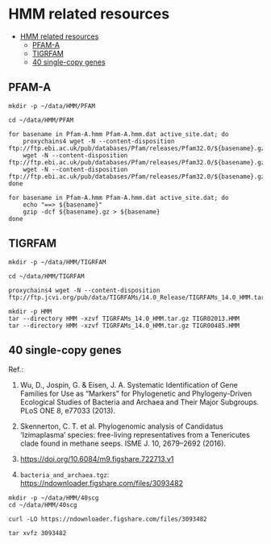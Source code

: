 # HMM related resources

- [HMM related resources](#hmm-related-resources)
    * [PFAM-A](#pfam-a)
    * [TIGRFAM](#tigrfam)
    * [40 single-copy genes](#40-single-copy-genes)

## PFAM-A

```shell script
mkdir -p ~/data/HMM/PFAM

cd ~/data/HMM/PFAM

for basename in Pfam-A.hmm Pfam-A.hmm.dat active_site.dat; do
    proxychains4 wget -N --content-disposition ftp://ftp.ebi.ac.uk/pub/databases/Pfam/releases/Pfam32.0/${basename}.gz
    wget -N --content-disposition ftp://ftp.ebi.ac.uk/pub/databases/Pfam/releases/Pfam32.0/${basename}.gz
    wget -N --content-disposition ftp://ftp.ebi.ac.uk/pub/databases/Pfam/releases/Pfam32.0/${basename}.gz
done

for basename in Pfam-A.hmm Pfam-A.hmm.dat active_site.dat; do
    echo "==> ${basename}"
    gzip -dcf ${basename}.gz > ${basename}
done

```

## TIGRFAM

```shell script
mkdir -p ~/data/HMM/TIGRFAM

cd ~/data/HMM/TIGRFAM

proxychains4 wget -N --content-disposition ftp://ftp.jcvi.org/pub/data/TIGRFAMs/14.0_Release/TIGRFAMs_14.0_HMM.tar.gz

mkdir -p HMM
tar --directory HMM -xzvf TIGRFAMs_14.0_HMM.tar.gz TIGR02013.HMM
tar --directory HMM -xzvf TIGRFAMs_14.0_HMM.tar.gz TIGR00485.HMM

```

## 40 single-copy genes

Ref.:

1. Wu, D., Jospin, G. & Eisen, J. A. Systematic Identification of Gene Families for Use as “Markers”
   for Phylogenetic and Phylogeny-Driven Ecological Studies of Bacteria and Archaea and Their Major
   Subgroups. PLoS ONE 8, e77033 (2013).

2. Skennerton, C. T. et al. Phylogenomic analysis of Candidatus ‘Izimaplasma’ species: free-living
   representatives from a Tenericutes clade found in methane seeps. ISME J. 10, 2679–2692 (2016).

3. https://doi.org/10.6084/m9.figshare.722713.v1

4. `bacteria_and_archaea.tgz`: https://ndownloader.figshare.com/files/3093482

```shell script
mkdir -p ~/data/HMM/40scg
cd ~/data/HMM/40scg

curl -LO https://ndownloader.figshare.com/files/3093482

tar xvfz 3093482

```

